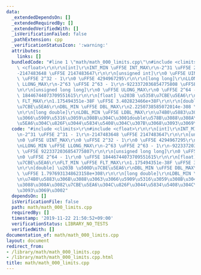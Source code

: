 ```yaml
---
data:
  _extendedDependsOn: []
  _extendedRequiredBy: []
  _extendedVerifiedWith: []
  _isVerificationFailed: false
  _pathExtension: cpp
  _verificationStatusIcon: ':warning:'
  attributes:
    links: []
  bundledCode: "#line 1 \"math/math_000_limits.cpp\"\n#include <climits>\r\n#include\
    \ <cfloat>\r\n\r\n[int]\r\nINT_MIN \uFF5E INT_MAX\r\n-2^31 \uFF5E 2^31 - 1\r\n\
    -2147483648 \uFF5E 2147483647\r\n\r\n[unsigned int]\r\n0 \uFF5E UINT_MAX\r\n0\
    \ \uFF5E 2^32 - 1\r\n0 \uFF5E 4294967295\r\n\r\n[long long]\r\nLLONG_MIN \uFF5E\
    \ LLONG_MAX\r\n-2^63 \uFF5E 2^63 - 1\r\n-9223372036854775808 \uFF5E 9223372036854775807\r\
    \n\r\n[unsigned long long]\r\n0 \uFF5E ULONG_MAX\r\n0 \uFF5E 2^64 - 1\r\n0 \uFF5E\
    \ 18446744073709551615\r\n\r\n[float] \u203B \u5358\u7CBE\u5EA6\r\nFLT_MIN \uFF5E\
    \ FLT_MAX\r\n1.175494351e-38F \uFF5E 3.402823466e+38F\r\n\r\n[double] \u203B \u500D\
    \u7CBE\u5EA6\r\nDBL_MIN \uFF5E DBL_MAX\r\n2.2250738585072014e-308 \uFF5E 1.7976931348623158e+308\r\
    \n\r\n[long double]\r\nLDBL_MIN \uFF5E LDBL_MAX\r\n\u74B0\u5883\u306B\u3088\u3063\
    \u3066\u5909\u5316\u3059\u308B\u304C\u3001double\u578B\u3088\u308A\u3082\u7CBE\
    \u5EA6\u304C\u826F\u3044\u5834\u5408\u304C\u307B\u3068\u3093\u3069\u3002\n"
  code: "#include <climits>\r\n#include <cfloat>\r\n\r\n[int]\r\nINT_MIN \uFF5E INT_MAX\r\
    \n-2^31 \uFF5E 2^31 - 1\r\n-2147483648 \uFF5E 2147483647\r\n\r\n[unsigned int]\r\
    \n0 \uFF5E UINT_MAX\r\n0 \uFF5E 2^32 - 1\r\n0 \uFF5E 4294967295\r\n\r\n[long long]\r\
    \nLLONG_MIN \uFF5E LLONG_MAX\r\n-2^63 \uFF5E 2^63 - 1\r\n-9223372036854775808\
    \ \uFF5E 9223372036854775807\r\n\r\n[unsigned long long]\r\n0 \uFF5E ULONG_MAX\r\
    \n0 \uFF5E 2^64 - 1\r\n0 \uFF5E 18446744073709551615\r\n\r\n[float] \u203B \u5358\
    \u7CBE\u5EA6\r\nFLT_MIN \uFF5E FLT_MAX\r\n1.175494351e-38F \uFF5E 3.402823466e+38F\r\
    \n\r\n[double] \u203B \u500D\u7CBE\u5EA6\r\nDBL_MIN \uFF5E DBL_MAX\r\n2.2250738585072014e-308\
    \ \uFF5E 1.7976931348623158e+308\r\n\r\n[long double]\r\nLDBL_MIN \uFF5E LDBL_MAX\r\
    \n\u74B0\u5883\u306B\u3088\u3063\u3066\u5909\u5316\u3059\u308B\u304C\u3001double\u578B\
    \u3088\u308A\u3082\u7CBE\u5EA6\u304C\u826F\u3044\u5834\u5408\u304C\u307B\u3068\
    \u3093\u3069\u3002"
  dependsOn: []
  isVerificationFile: false
  path: math/math_000_limits.cpp
  requiredBy: []
  timestamp: '2019-11-22 21:50:52+09:00'
  verificationStatus: LIBRARY_NO_TESTS
  verifiedWith: []
documentation_of: math/math_000_limits.cpp
layout: document
redirect_from:
- /library/math/math_000_limits.cpp
- /library/math/math_000_limits.cpp.html
title: math/math_000_limits.cpp
---
```

